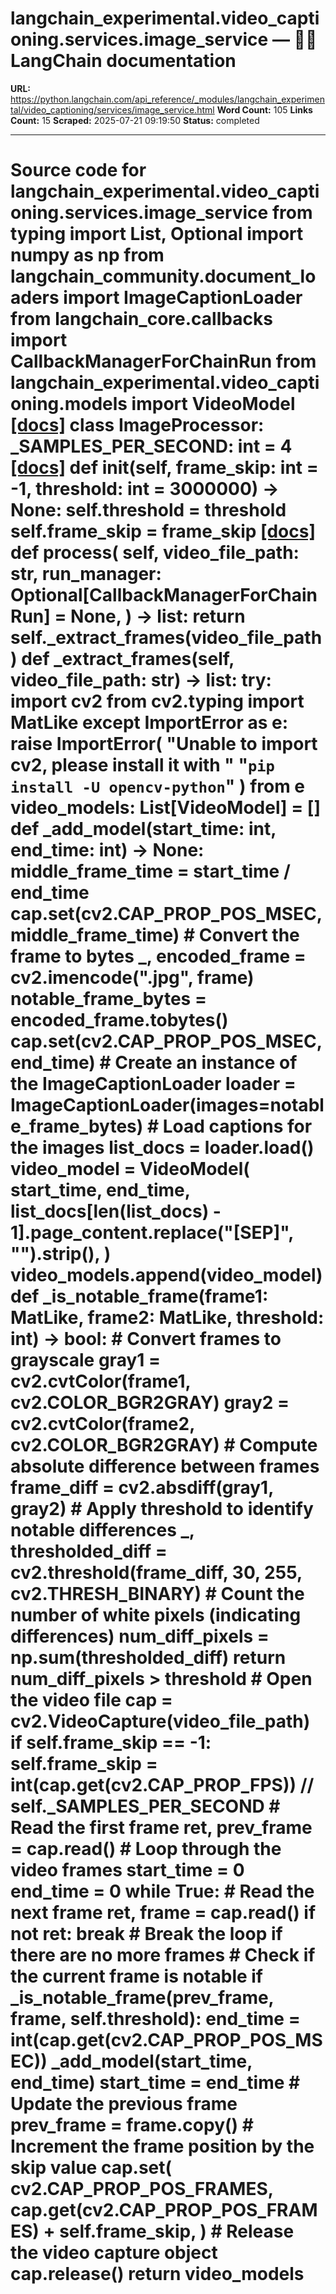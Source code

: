 # langchain_experimental.video_captioning.services.image_service — 🦜🔗 LangChain  documentation

**URL:** https://python.langchain.com/api_reference/_modules/langchain_experimental/video_captioning/services/image_service.html
**Word Count:** 105
**Links Count:** 15
**Scraped:** 2025-07-21 09:19:50
**Status:** completed

---

# Source code for langchain\_experimental.video\_captioning.services.image\_service               from typing import List, Optional          import numpy as np     from langchain_community.document_loaders import ImageCaptionLoader     from langchain_core.callbacks import CallbackManagerForChainRun          from langchain_experimental.video_captioning.models import VideoModel                              [[docs]](https://python.langchain.com/api_reference/experimental/video_captioning/langchain_experimental.video_captioning.services.image_service.ImageProcessor.html#langchain_experimental.video_captioning.services.image_service.ImageProcessor)     class ImageProcessor:         _SAMPLES_PER_SECOND: int = 4                         [[docs]](https://python.langchain.com/api_reference/experimental/video_captioning/langchain_experimental.video_captioning.services.image_service.ImageProcessor.html#langchain_experimental.video_captioning.services.image_service.ImageProcessor.__init__)         def __init__(self, frame_skip: int = -1, threshold: int = 3000000) -> None:             self.threshold = threshold             self.frame_skip = frame_skip                                        [[docs]](https://python.langchain.com/api_reference/experimental/video_captioning/langchain_experimental.video_captioning.services.image_service.ImageProcessor.html#langchain_experimental.video_captioning.services.image_service.ImageProcessor.process)         def process(             self,             video_file_path: str,             run_manager: Optional[CallbackManagerForChainRun] = None,         ) -> list:             return self._extract_frames(video_file_path)                             def _extract_frames(self, video_file_path: str) -> list:             try:                 import cv2                 from cv2.typing import MatLike             except ImportError as e:                 raise ImportError(                     "Unable to import cv2, please install it with "                     "`pip install -U opencv-python`"                 ) from e             video_models: List[VideoModel] = []                  def _add_model(start_time: int, end_time: int) -> None:                 middle_frame_time = start_time / end_time                 cap.set(cv2.CAP_PROP_POS_MSEC, middle_frame_time)                      # Convert the frame to bytes                 _, encoded_frame = cv2.imencode(".jpg", frame)                 notable_frame_bytes = encoded_frame.tobytes()                      cap.set(cv2.CAP_PROP_POS_MSEC, end_time)                      # Create an instance of the ImageCaptionLoader                 loader = ImageCaptionLoader(images=notable_frame_bytes)                      # Load captions for the images                 list_docs = loader.load()                      video_model = VideoModel(                     start_time,                     end_time,                     list_docs[len(list_docs) - 1].page_content.replace("[SEP]", "").strip(),                 )                 video_models.append(video_model)                  def _is_notable_frame(frame1: MatLike, frame2: MatLike, threshold: int) -> bool:                 # Convert frames to grayscale                 gray1 = cv2.cvtColor(frame1, cv2.COLOR_BGR2GRAY)                 gray2 = cv2.cvtColor(frame2, cv2.COLOR_BGR2GRAY)                      # Compute absolute difference between frames                 frame_diff = cv2.absdiff(gray1, gray2)                      # Apply threshold to identify notable differences                 _, thresholded_diff = cv2.threshold(frame_diff, 30, 255, cv2.THRESH_BINARY)                      # Count the number of white pixels (indicating differences)                 num_diff_pixels = np.sum(thresholded_diff)                      return num_diff_pixels > threshold                  # Open the video file             cap = cv2.VideoCapture(video_file_path)                  if self.frame_skip == -1:                 self.frame_skip = int(cap.get(cv2.CAP_PROP_FPS)) // self._SAMPLES_PER_SECOND                  # Read the first frame             ret, prev_frame = cap.read()                  # Loop through the video frames             start_time = 0             end_time = 0                  while True:                 # Read the next frame                 ret, frame = cap.read()                 if not ret:                     break  # Break the loop if there are no more frames                      # Check if the current frame is notable                 if _is_notable_frame(prev_frame, frame, self.threshold):                     end_time = int(cap.get(cv2.CAP_PROP_POS_MSEC))                     _add_model(start_time, end_time)                     start_time = end_time                      # Update the previous frame                 prev_frame = frame.copy()                      # Increment the frame position by the skip value                 cap.set(                     cv2.CAP_PROP_POS_FRAMES,                     cap.get(cv2.CAP_PROP_POS_FRAMES) + self.frame_skip,                 )                  # Release the video capture object             cap.release()                  return video_models